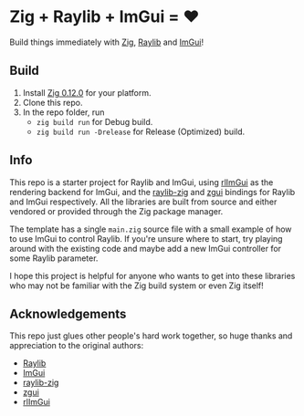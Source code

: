 # Zig + Raylib + ImGui = ❤️

Build things immediately with [Zig](https://www.ziglang.org), [Raylib](https://www.raylib.com/) and [ImGui](https://github.com/ocornut/imgui)!

## Build

1. Install [Zig 0.12.0](https://ziglang.org/download/) for your platform.
1. Clone this repo.
1. In the repo folder, run
    - `zig build run` for Debug build.
    - `zig build run -Drelease` for Release (Optimized) build.

## Info

This repo is a starter project for Raylib and ImGui, using [rlImGui](https://github.com/raylib-extras/rlImGui/) as the rendering backend for ImGui, and the [raylib-zig](https://github.com/Not-Nik/raylib-zig) and [zgui](https://github.com/zig-gamedev/zig-gamedev/tree/main/libs/zgui) bindings for Raylib and ImGui respectively. All the libraries are built from source and either vendored or provided through the Zig package manager.

The template has a single `main.zig` source file with a small example of how to use ImGui to control Raylib. If you're unsure where to start, try playing around with the existing code and maybe add a new ImGui controller for some Raylib parameter.

I hope this project is helpful for anyone who wants to get into these libraries who may not be familiar with the Zig build system or even Zig itself!

## Acknowledgements

This repo just glues other people's hard work together, so huge thanks and appreciation to the original authors:

- [Raylib](https://www.raylib.com/)
- [ImGui](https://github.com/ocornut/imgui)
- [raylib-zig](https://github.com/Not-Nik/raylib-zig)
- [zgui](https://github.com/zig-gamedev/zig-gamedev/tree/main/libs/zgui)
- [rlImGui](https://github.com/raylib-extras/rlImGui/)
